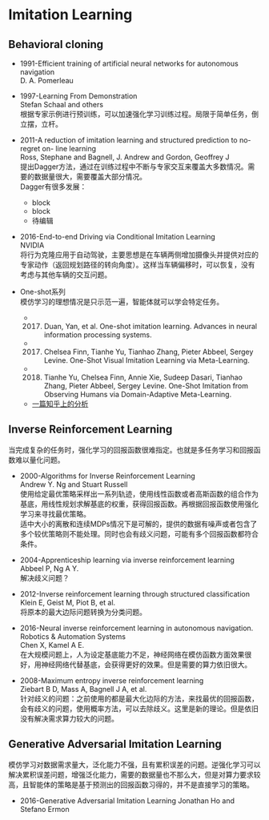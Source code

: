 # Imitation Learning

## Behavioral cloning
+ 1991-Efficient training of artificial neural networks for autonomous navigation <br />
D. A. Pomerleau

+ 1997-Learning From Demonstration<br />
Stefan Schaal and others<br />
根据专家示例进行预训练，可以加速强化学习训练过程。局限于简单任务，倒立摆，立杆。

+ 2011-A reduction of imitation learning and structured prediction to no-regret on- line learning<br />
Ross, Stephane and Bagnell, J. Andrew and Gordon, Geoffrey J<br />
提出Dagger方法，通过在训练过程中不断与专家交互来覆盖大多数情况。需要的数据量很大，需要覆盖大部分情况。<br />
Dagger有很多发展：
    - block
    - block
    - 待编辑

+ 2016-End-to-end Driving via Conditional Imitation Learning <br />
NVIDIA <br />
将行为克隆应用于自动驾驶，主要思想是在车辆两侧增加摄像头并提供对应的专家动作（返回规划路径的转向角度）。这样当车辆偏移时，可以恢复，没有考虑与其他车辆的交互问题。

+ One-shot系列 <br />
模仿学习的理想情况是只示范一遍，智能体就可以学会特定任务。<br />
  - 2017. Duan, Yan, et al. One-shot imitation learning. Advances in neural information processing systems. 
  - 2017. Chelsea Finn, Tianhe Yu, Tianhao Zhang, Pieter Abbeel, Sergey Levine. One-Shot Visual Imitation Learning via Meta-Learning. 
  - 2018. Tianhe Yu, Chelsea Finn, Annie Xie, Sudeep Dasari, Tianhao Zhang, Pieter Abbeel, Sergey Levine. One-Shot Imitation from Observing Humans via Domain-Adaptive Meta-Learning. 
  * [一篇知乎上的分析](https://zhuanlan.zhihu.com/p/83774235)



## Inverse Reinforcement Learning
当完成复杂的任务时，强化学习的回报函数很难指定。也就是多任务学习和回报函数难以量化问题。

+ 2000-Algorithms for Inverse Reinforcement Learning <br />
Andrew Y. Ng and Stuart Russell <br />
使用给定最优策略采样出一系列轨迹，使用线性函数或者高斯函数的组合作为基底，用线性规划求解基底的权重，获得回报函数。再根据回报函数使用强化学习来寻找最优策略。 <br />
适中大小的离散和连续MDPs情况下是可解的，提供的数据有噪声或者包含了多个较优策略则不能处理。同时也会有歧义问题，可能有多个回报函数都符合条件。

+ 2004-Apprenticeship learning via inverse reinforcement learning <br />
Abbeel P, Ng A Y. <br />
解决歧义问题？

+ 2012-Inverse reinforcement learning through structured classification <br />
Klein E, Geist M, Piot B, et al. <br />
将原本的最大边际问题转换为分类问题。

+ 2016-Neural inverse reinforcement learning in autonomous navigation. Robotics & Automation Systems <br />
Chen X, Kamel A E. <br />
在大规模问题上，人为设定基底能力不足，神经网络在模仿函数方面效果很好，用神经网络代替基底，会获得更好的效果。但是需要的算力依旧很大。

+ 2008-Maximum entropy inverse reinforcement learning<br />
Ziebart B D, Mass A, Bagnell J A, et al.<br />
针对歧义的问题：之前使用的都是最大化边际的方法，来找最优的回报函数，会有歧义的问题，使用概率方法，可以去除歧义。这里是新的理论。但是依旧没有解决需求算力较大的问题。


## Generative Adversarial Imitation Learning
模仿学习对数据需求量大，泛化能力不强，且有累积误差的问题。逆强化学习可以解决累积误差问题，增强泛化能力，需要的数据量也不那么大，但是对算力要求较高，且智能体的策略是基于预测出的回报函数习得的，并不是直接学习的策略。

+ 2016-Generative Adversarial Imitation Learning
Jonathan Ho and Stefano Ermon


